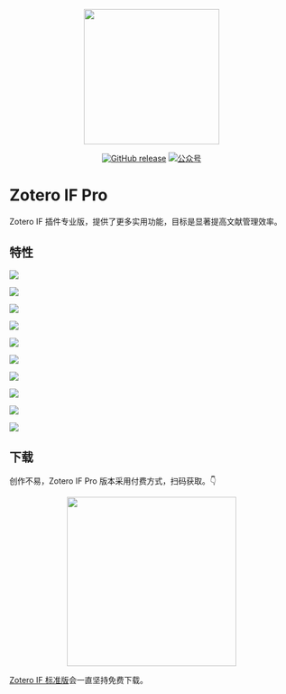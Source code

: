 <p align="center">
  <img src="https://figurebed-iseex.oss-cn-hangzhou.aliyuncs.com/202201180906177.png" width=240 />
</p>
<p align="center">
	<a href="https://github.com/qnscholar/zotero-if-pro/releases"><img src="https://img.shields.io/badge/release-v1.1.4-blue?logo=github" alt="GitHub release" /></a>
	<a href="https://figurebed-iseex.oss-cn-hangzhou.aliyuncs.com/202201171141964.png"><img src="https://img.shields.io/badge/公众号-青柠学术-orange?logo=wechat" alt="公众号" /></a>
</p>


# Zotero IF Pro
Zotero IF 插件专业版，提供了更多实用功能，目标是显著提高文献管理效率。



## 特性

![](https://figurebed-iseex.oss-cn-hangzhou.aliyuncs.com/202201191448145.png)

![](https://figurebed-iseex.oss-cn-hangzhou.aliyuncs.com/202201191451771.png)

![](https://figurebed-iseex.oss-cn-hangzhou.aliyuncs.com/202201191451728.png)

![](https://figurebed-iseex.oss-cn-hangzhou.aliyuncs.com/202201191451091.png)

![](https://figurebed-iseex.oss-cn-hangzhou.aliyuncs.com/202201191451331.png)

![](https://figurebed-iseex.oss-cn-hangzhou.aliyuncs.com/202201191451994.png)

![](https://figurebed-iseex.oss-cn-hangzhou.aliyuncs.com/202201190941927.png)

![](https://figurebed-iseex.oss-cn-hangzhou.aliyuncs.com/202201190942712.png)

![](https://figurebed-iseex.oss-cn-hangzhou.aliyuncs.com/202201190942467.png)

![](https://figurebed-iseex.oss-cn-hangzhou.aliyuncs.com/202201190943621.png)

## 下载



创作不易，Zotero IF Pro 版本采用付费方式，扫码获取。👇


<p align="center">
  <img src="https://figurebed-iseex.oss-cn-hangzhou.aliyuncs.com/202201191456485.JPG" width=300 />
</p>

[Zotero IF 标准版](https://github.com/qnscholar/zotero-if)会一直坚持免费下载。

